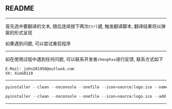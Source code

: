 ## README

--- 

首先选中要翻译的文本, 随后连续按下两次`Ctrl`键, 触发翻译脚本, 翻译结果将以弹窗的形式呈现 

如果遇到问题, 可以尝试重启程序  

--- 

如在使用过程中遇到任何问题, 可以联系开发者`chenphxx`进行反馈, 联系方式如下 

```
E-Mail: john201950@outlook.com
VX: XieG0110
```

--- 

```python
pyinstaller --clean --noconsole --onefile --icon=source/logo.ico --name "划词翻译" main.py
```

```python
pyinstaller --clean --noconsole --onefile --icon=source/logo.ico --add-data "source/logo.ico;source" --name "划词翻译" main.py
```

--- 
